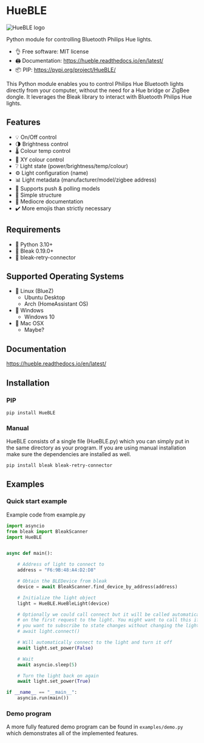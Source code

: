 # HueBLE

![HueBLE logo](/hue_ble.png)


Python module for controlling Bluetooth Philips Hue lights.
 - 👌 Free software: MIT license
 - 🖨️ Documentation: https://hueble.readthedocs.io/en/latest/
 - 📦 PIP: https://pypi.org/project/HueBLE/


This Python module enables you to control Philips Hue Bluetooth lights directly
from your computer, without the need for a Hue bridge or ZigBee dongle.
It leverages the Bleak library to interact with Bluetooth Philips Hue lights.


## Features

- 💡 On/Off control
- 🌗 Brightness control
- 🌡️ Colour temp control 
- 🌈 XY colour control
- ❔ Light state (power/brightness/temp/colour)
- ⚙️ Light configuration (name)
- 📊 Light metadata (manufacturer/model/zigbee address)
- 🤜 Supports push & polling models
- 🔂 Simple structure
- 📜 Mediocre documentation
- ✔️ More emojis than strictly necessary


## Requirements

- 🐍 Python 3.10+
- 📶 Bleak 0.19.0+
- 📶 bleak-retry-connector


## Supported Operating Systems

- 🐧 Linux (BlueZ)
  - Ubuntu Desktop
  - Arch (HomeAssistant OS)
- 🏢 Windows
  - Windows 10 
- 💾 Mac OSX
  - Maybe?


## Documentation

https://hueble.readthedocs.io/en/latest/


## Installation


### PIP

```
pip install HueBLE
```


### Manual

HueBLE consists of a single file (HueBLE.py) which you can simply put in the
same directory as your program. If you are using manual installation make sure
the dependencies are installed as well.

```
pip install bleak bleak-retry-connector
```


## Examples


### Quick start example

Example code from example.py

```python
import asyncio
from bleak import BleakScanner
import HueBLE


async def main():

    # Address of light to connect to
    address = "F6:9B:48:A4:D2:D8"

    # Obtain the BLEDevice from bleak
    device = await BleakScanner.find_device_by_address(address)

    # Initialize the light object
    light = HueBLE.HueBleLight(device)

    # Optionally we could call connect but it will be called automatically
    # on the first request to the light. You might want to call this if
    # you want to subscribe to state changes without changing the lights state.
    # await light.connect()

    # Will automatically connect to the light and turn it off
    await light.set_power(False)

    # Wait
    await asyncio.sleep(5)

    # Turn the light back on again
    await light.set_power(True)

if __name__ == "__main__":
    asyncio.run(main())

```


### Demo program

A more fully featured demo program can be found in  ``` examples/demo.py ``` which demonstrates all of the implemented features.
